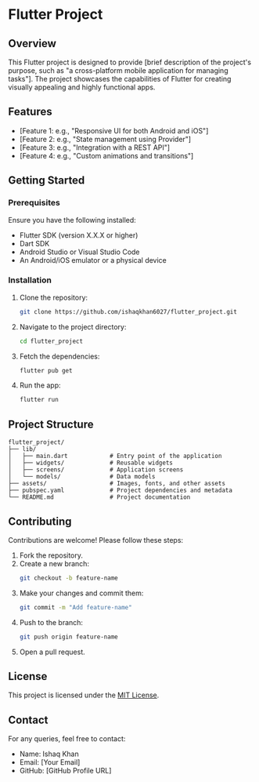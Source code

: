 # Flutter Project

## Overview
This Flutter project is designed to provide [brief description of the project's purpose, such as "a cross-platform mobile application for managing tasks"]. The project showcases the capabilities of Flutter for creating visually appealing and highly functional apps.

## Features
- [Feature 1: e.g., "Responsive UI for both Android and iOS"]
- [Feature 2: e.g., "State management using Provider"]
- [Feature 3: e.g., "Integration with a REST API"]
- [Feature 4: e.g., "Custom animations and transitions"]

## Getting Started

### Prerequisites
Ensure you have the following installed:
- Flutter SDK (version X.X.X or higher)
- Dart SDK
- Android Studio or Visual Studio Code
- An Android/iOS emulator or a physical device

### Installation
1. Clone the repository:
   ```bash
   git clone https://github.com/ishaqkhan6027/flutter_project.git
   ```
2. Navigate to the project directory:
   ```bash
   cd flutter_project
   ```
3. Fetch the dependencies:
   ```bash
   flutter pub get
   ```
4. Run the app:
   ```bash
   flutter run
   ```

## Project Structure
```
flutter_project/
├── lib/
│   ├── main.dart            # Entry point of the application
│   ├── widgets/             # Reusable widgets
│   ├── screens/             # Application screens
│   └── models/              # Data models
├── assets/                  # Images, fonts, and other assets
├── pubspec.yaml             # Project dependencies and metadata
└── README.md                # Project documentation
```

## Contributing
Contributions are welcome! Please follow these steps:
1. Fork the repository.
2. Create a new branch:
   ```bash
   git checkout -b feature-name
   ```
3. Make your changes and commit them:
   ```bash
   git commit -m "Add feature-name"
   ```
4. Push to the branch:
   ```bash
   git push origin feature-name
   ```
5. Open a pull request.

## License
This project is licensed under the [MIT License](LICENSE).

## Contact
For any queries, feel free to contact:
- Name: Ishaq Khan
- Email: [Your Email]
- GitHub: [GitHub Profile URL]

